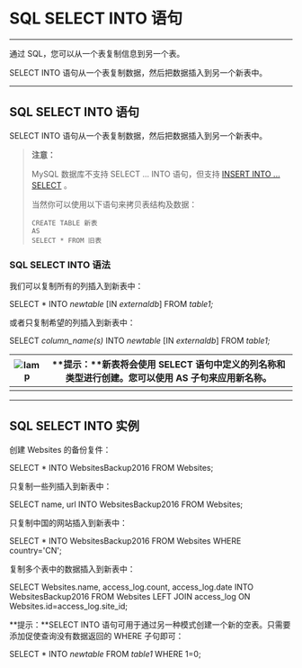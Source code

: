 # SQL SELECT INTO 语句

------

通过 SQL，您可以从一个表复制信息到另一个表。

SELECT INTO 语句从一个表复制数据，然后把数据插入到另一个新表中。

------

## SQL SELECT INTO 语句

SELECT INTO 语句从一个表复制数据，然后把数据插入到另一个新表中。

> **注意：**
>
> MySQL 数据库不支持 SELECT ... INTO 语句，但支持 [INSERT INTO ... SELECT](https://www.runoob.com/sql/sql-insert-into-select.html) 。
>
> 当然你可以使用以下语句来拷贝表结构及数据：
>
> ```
> CREATE TABLE 新表
> AS
> SELECT * FROM 旧表 
> ```

### SQL SELECT INTO 语法

我们可以复制所有的列插入到新表中：

SELECT *
INTO *newtable* [IN *externaldb*]
FROM *table1;*

或者只复制希望的列插入到新表中：

SELECT *column_name(s)*
INTO *newtable* [IN *externaldb*]
FROM *table1;*



| ![lamp](https://www.runoob.com/images/lamp.jpg) | **提示：**新表将会使用 SELECT 语句中定义的列名称和类型进行创建。您可以使用 AS 子句来应用新名称。 |
| ----------------------------------------------- | ------------------------------------------------------------ |
|                                                 |                                                              |



------

## SQL SELECT INTO 实例

创建 Websites 的备份复件：

SELECT *
INTO WebsitesBackup2016
FROM Websites;

只复制一些列插入到新表中：

SELECT name, url
INTO WebsitesBackup2016
FROM Websites;

只复制中国的网站插入到新表中：

SELECT *
INTO WebsitesBackup2016
FROM Websites
WHERE country='CN';

复制多个表中的数据插入到新表中：

SELECT Websites.name, access_log.count, access_log.date
INTO WebsitesBackup2016
FROM Websites
LEFT JOIN access_log
ON Websites.id=access_log.site_id;

**提示：**SELECT INTO 语句可用于通过另一种模式创建一个新的空表。只需要添加促使查询没有数据返回的 WHERE 子句即可：

SELECT *
INTO *newtable*
FROM *table1*
WHERE 1=0;